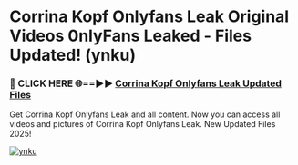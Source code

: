 # Corrina Kopf Onlyfans Leak Original Videos 0nlyFans Leaked - Files Updated! (ynku)

<h3>🔴 CLICK HERE 🌐==►► <a href="https://tinyurl.com/4seja8ks" rel="nofollow">Corrina Kopf Onlyfans Leak Updated Files</a></h3>

Get Corrina Kopf Onlyfans Leak and all content. Now you can access all videos and pictures of Corrina Kopf Onlyfans Leak. New Updated Files 2025!

[![ynku](https://i.imgur.com/EWjZXRe.gif)](https://tinyurl.com/4seja8ks)
